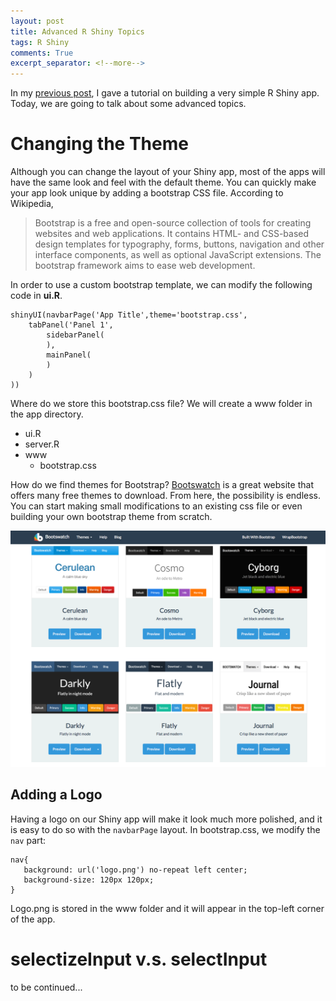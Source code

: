 ```yaml
---
layout: post
title: Advanced R Shiny Topics
tags: R Shiny
comments: True
excerpt_separator: <!--more-->
---
```


In my [previous post](http://tianwei-zhang.github.io/2015/04/19/Building-Shiny-Apps/), I gave a tutorial on building a very simple R Shiny app. Today, we are going to talk about some advanced topics. 

<!--more-->

# Changing the Theme
Although you can change the layout of your Shiny app, most of the apps will have the same look and feel with the default theme. You can quickly make your app look unique by adding a bootstrap CSS file. According to Wikipedia, 

>Bootstrap is a free and open-source collection of tools for creating websites and web applications. It contains HTML- and CSS-based design templates for typography, forms, buttons, navigation and other interface components, as well as optional JavaScript extensions. The bootstrap framework aims to ease web development.

In order to use a custom bootstrap template, we can modify the following code in **ui.R**. 

```
shinyUI(navbarPage('App Title',theme='bootstrap.css',
	tabPanel('Panel 1',
		sidebarPanel(
		),
		mainPanel(
		)
	)
))
```
Where do we store this bootstrap.css file? We will create a www folder in the app directory. 

* ui.R
* server.R
* www
	* bootstrap.css

How do we find themes for Bootstrap? [Bootswatch](http://bootswatch.com) is a great website that offers many free themes to download. From here, the possibility is endless. You can start making small modifications to an existing css file or even building your own bootstrap theme from scratch. 

![Bootswatch](/assets/shiny_ad_1.tiff)

## Adding a Logo
Having a logo on our Shiny app will make it look much more polished, and it is easy to do so with the `navbarPage` layout. In bootstrap.css, we modify the `nav` part:

```
nav{
   background: url('logo.png') no-repeat left center;
   background-size: 120px 120px;
}
```

Logo.png is stored in the www folder and it will appear in the top-left corner of the app. 

# selectizeInput v.s. selectInput

to be continued...

